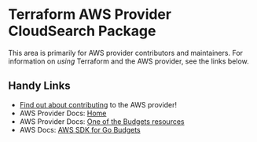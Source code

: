 # Terraform AWS Provider CloudSearch Package

This area is primarily for AWS provider contributors and maintainers. For information on _using_ Terraform and the AWS provider, see the links below.


## Handy Links

* [Find out about contributing](../../../docs/contributing) to the AWS provider!
* AWS Provider Docs: [Home](https://registry.terraform.io/providers/hashicorp/aws/latest/docs)
* AWS Provider Docs: [One of the Budgets resources](https://registry.terraform.io/providers/hashicorp/aws/latest/docs/resources/cloudsearch_domain)
* AWS Docs: [AWS SDK for Go Budgets](https://docs.aws.amazon.com/sdk-for-go/api/service/cloudsearch/)
